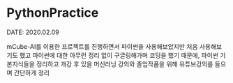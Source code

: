 # PythonPractice

DATE: 2020.02.09

mCube-AI를 이용한 프로젝트를 진행하면서 파이썬을 사용해보았지만 처음 사용해보기도 했고 파이썬에 대한 아무런 정리 없이 구글링해가며 코딩을 했기
때문에, 파이썬 기본지식들을 정리하고 개강 후 있을 머신러닝 강의와 졸업작품을 위해 유튜브강의를 들으며 간단하게 정리
